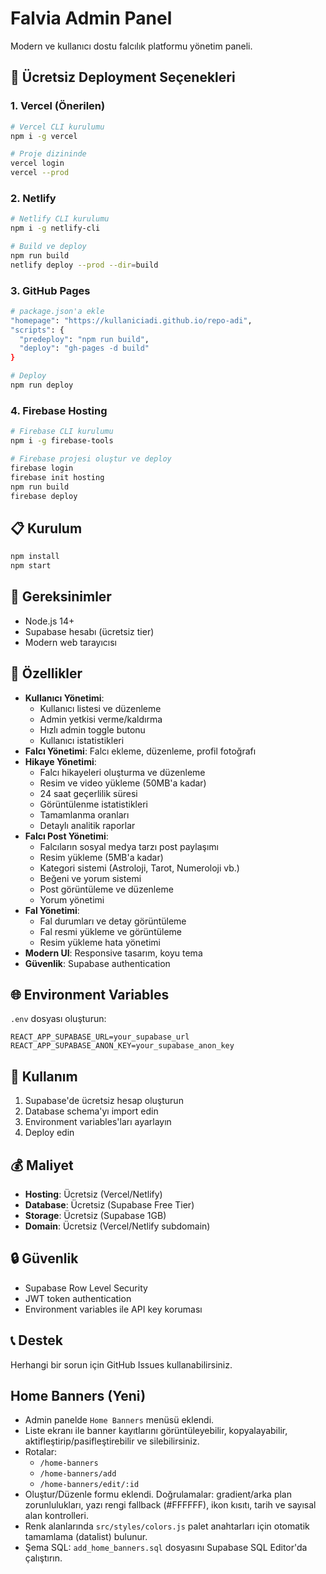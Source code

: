 # Falvia Admin Panel

Modern ve kullanıcı dostu falcılık platformu yönetim paneli.

## 🚀 Ücretsiz Deployment Seçenekleri

### 1. Vercel (Önerilen)
```bash
# Vercel CLI kurulumu
npm i -g vercel

# Proje dizininde
vercel login
vercel --prod
```

### 2. Netlify
```bash
# Netlify CLI kurulumu
npm i -g netlify-cli

# Build ve deploy
npm run build
netlify deploy --prod --dir=build
```

### 3. GitHub Pages
```bash
# package.json'a ekle
"homepage": "https://kullaniciadi.github.io/repo-adi",
"scripts": {
  "predeploy": "npm run build",
  "deploy": "gh-pages -d build"
}

# Deploy
npm run deploy
```

### 4. Firebase Hosting
```bash
# Firebase CLI kurulumu
npm i -g firebase-tools

# Firebase projesi oluştur ve deploy
firebase login
firebase init hosting
npm run build
firebase deploy
```

## 📋 Kurulum

```bash
npm install
npm start
```

## 🔧 Gereksinimler

- Node.js 14+
- Supabase hesabı (ücretsiz tier)
- Modern web tarayıcısı

## 🎨 Özellikler

- **Kullanıcı Yönetimi**: 
  - Kullanıcı listesi ve düzenleme
  - Admin yetkisi verme/kaldırma
  - Hızlı admin toggle butonu
  - Kullanıcı istatistikleri
- **Falcı Yönetimi**: Falcı ekleme, düzenleme, profil fotoğrafı
- **Hikaye Yönetimi**: 
  - Falcı hikayeleri oluşturma ve düzenleme
  - Resim ve video yükleme (50MB'a kadar)
  - 24 saat geçerlilik süresi
  - Görüntülenme istatistikleri
  - Tamamlanma oranları
  - Detaylı analitik raporlar
- **Falcı Post Yönetimi**: 
  - Falcıların sosyal medya tarzı post paylaşımı
  - Resim yükleme (5MB'a kadar)
  - Kategori sistemi (Astroloji, Tarot, Numeroloji vb.)
  - Beğeni ve yorum sistemi
  - Post görüntüleme ve düzenleme
  - Yorum yönetimi
- **Fal Yönetimi**: 
  - Fal durumları ve detay görüntüleme
  - Fal resmi yükleme ve görüntüleme
  - Resim yükleme hata yönetimi
- **Modern UI**: Responsive tasarım, koyu tema
- **Güvenlik**: Supabase authentication

## 🌐 Environment Variables

`.env` dosyası oluşturun:

```env
REACT_APP_SUPABASE_URL=your_supabase_url
REACT_APP_SUPABASE_ANON_KEY=your_supabase_anon_key
```

## 📱 Kullanım

1. Supabase'de ücretsiz hesap oluşturun
2. Database schema'yı import edin
3. Environment variables'ları ayarlayın
4. Deploy edin

## 💰 Maliyet

- **Hosting**: Ücretsiz (Vercel/Netlify)
- **Database**: Ücretsiz (Supabase Free Tier)
- **Storage**: Ücretsiz (Supabase 1GB)
- **Domain**: Ücretsiz (Vercel/Netlify subdomain)

## 🔒 Güvenlik

- Supabase Row Level Security
- JWT token authentication
- Environment variables ile API key koruması

## 📞 Destek

Herhangi bir sorun için GitHub Issues kullanabilirsiniz.

## Home Banners (Yeni)
- Admin panelde `Home Banners` menüsü eklendi.
- Liste ekranı ile banner kayıtlarını görüntüleyebilir, kopyalayabilir, aktifleştirip/pasifleştirebilir ve silebilirsiniz.
- Rotalar:
  - `/home-banners`
  - `/home-banners/add`
  - `/home-banners/edit/:id`
- Oluştur/Düzenle formu eklendi. Doğrulamalar: gradient/arka plan zorunlulukları, yazı rengi fallback (#FFFFFF), ikon kısıtı, tarih ve sayısal alan kontrolleri.
- Renk alanlarında `src/styles/colors.js` palet anahtarları için otomatik tamamlama (datalist) bulunur.
- Şema SQL: `add_home_banners.sql` dosyasını Supabase SQL Editor'da çalıştırın.
